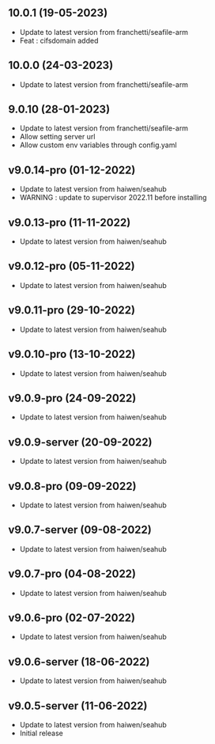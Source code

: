 
## 10.0.1 (19-05-2023)
- Update to latest version from franchetti/seafile-arm
- Feat : cifsdomain added

## 10.0.0 (24-03-2023)

- Update to latest version from franchetti/seafile-arm

## 9.0.10 (28-01-2023)

- Update to latest version from franchetti/seafile-arm
- Allow setting server url
- Allow custom env variables through config.yaml

## v9.0.14-pro (01-12-2022)

- Update to latest version from haiwen/seahub
- WARNING : update to supervisor 2022.11 before installing

## v9.0.13-pro (11-11-2022)

- Update to latest version from haiwen/seahub

## v9.0.12-pro (05-11-2022)

- Update to latest version from haiwen/seahub

## v9.0.11-pro (29-10-2022)

- Update to latest version from haiwen/seahub

## v9.0.10-pro (13-10-2022)

- Update to latest version from haiwen/seahub

## v9.0.9-pro (24-09-2022)

- Update to latest version from haiwen/seahub

## v9.0.9-server (20-09-2022)

- Update to latest version from haiwen/seahub

## v9.0.8-pro (09-09-2022)

- Update to latest version from haiwen/seahub

## v9.0.7-server (09-08-2022)

- Update to latest version from haiwen/seahub

## v9.0.7-pro (04-08-2022)

- Update to latest version from haiwen/seahub

## v9.0.6-pro (02-07-2022)

- Update to latest version from haiwen/seahub

## v9.0.6-server (18-06-2022)

- Update to latest version from haiwen/seahub

## v9.0.5-server (11-06-2022)

- Update to latest version from haiwen/seahub
- Initial release
